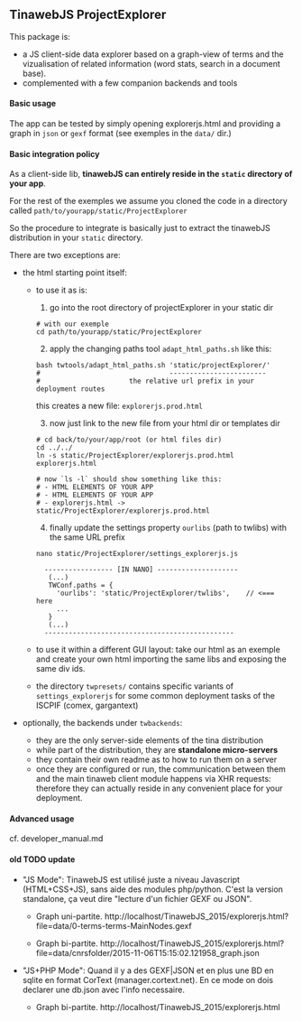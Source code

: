 ## TinawebJS ProjectExplorer

This package is:
  - a JS client-side data explorer based on a graph-view of terms and the vizualisation of related information (word stats, search in a document base).
  - complemented with a few companion backends and tools


#### Basic usage
The app can be tested by simply opening explorerjs.html and providing a graph in `json` or `gexf` format (see exemples in the `data/` dir.)


#### Basic integration policy
As a client-side lib, **tinawebJS can entirely reside in the `static` directory of your app**.

For the rest of the exemples we assume you cloned the code in a directory called `path/to/yourapp/static/ProjectExplorer`

So the procedure to integrate is basically just to extract the tinawebJS distribution in your `static` directory.

There are two exceptions are:
  - the html starting point itself:  
    - to use it as is:

      1) go into the root directory of projectExplorer in your static dir
      ```
      # with our exemple
      cd path/to/yourapp/static/ProjectExplorer
      ```

      2) apply the changing paths tool `adapt_html_paths.sh` like this:
      ```
      bash twtools/adapt_html_paths.sh 'static/projectExplorer/'
      #                                ------------------------
      #                      the relative url prefix in your deployment routes
      ```
      this creates a new file: `explorerjs.prod.html`

      3) now just link to the new file from your html dir or templates dir
      ```
      # cd back/to/your/app/root (or html files dir)
      cd ../../  
      ln -s static/ProjectExplorer/explorerjs.prod.html explorerjs.html

      # now `ls -l` should show something like this:
      # - HTML ELEMENTS OF YOUR APP
      # - HTML ELEMENTS OF YOUR APP
      # - explorerjs.html -> static/ProjectExplorer/explorerjs.prod.html
      ```

      4) finally update the settings property `ourlibs` (path to twlibs) with the same URL prefix
      ```
      nano static/ProjectExplorer/settings_explorerjs.js

        ----------------- [IN NANO] --------------------
         (...)
         TWConf.paths = {
           'ourlibs': 'static/ProjectExplorer/twlibs',    // <=== here
           ...
         }
         (...)
        -----------------------------------------------
      ```

    - to use it within a different GUI layout: take our html as an exemple and create your own html importing the same libs and exposing the same div ids.
    - the directory `twpresets/` contains specific variants of `settings_explorerjs` for some common deployment tasks of the ISCPIF (comex, gargantext)

  - optionally, the backends under `twbackends`:
    - they are the only server-side elements of the tina distribution
    - while part of the distribution, they are **standalone micro-servers**
    - they contain their own readme as to how to run them on a server
    - once they are configured or run, the communication between them and the main tinaweb client module happens via XHR requests: therefore they can actually reside in any convenient place for your deployment.



#### Advanced usage

cf. developer_manual.md


#### old TODO update

- "JS Mode": TinawebJS est utilisé juste a niveau Javascript (HTML+CSS+JS), sans aide des modules php/python. C'est la version standalone, ça veut dire "lecture d'un fichier GEXF ou JSON".
	- Graph uni-partite.  http://localhost/TinawebJS_2015/explorerjs.html?file=data/0-terms-terms-MainNodes.gexf

	- Graph bi-partite.   http://localhost/TinawebJS_2015/explorerjs.html?file=data/cnrsfolder/2015-11-06T15:15:02.121958_graph.json



- "JS+PHP Mode": Quand il y a des GEXF|JSON et en plus une BD en sqlite en format CorText (manager.cortext.net). En ce mode on dois declarer une db.json avec l'info necessaire.
	- Graph bi-partite.   http://localhost/TinawebJS_2015/explorerjs.html
